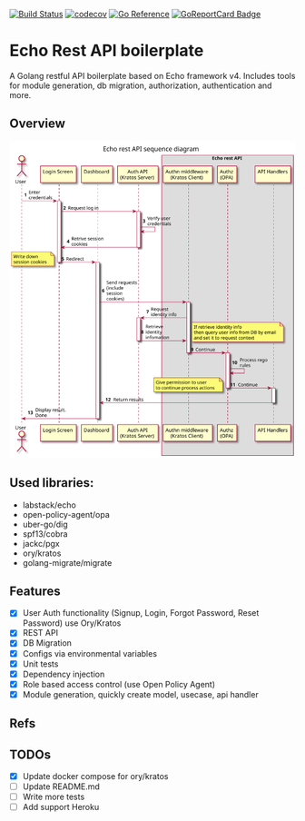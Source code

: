 [![Build Status](https://app.travis-ci.com/dzungtran/echo-rest-api.svg?branch=main)](https://app.travis-ci.com/dzungtran/echo-rest-api)
[![codecov](https://codecov.io/gh/dzungtran/echo-rest-api/branch/master/graph/badge.svg)](https://codecov.io/gh/dzungtran/echo-rest-api)
[![Go Reference](https://pkg.go.dev/badge/github.com/dzungtran/echo-rest-api.svg)](https://pkg.go.dev/github.com/dzungtran/echo-rest-api)
[![GoReportCard Badge](https://goreportcard.com/badge/github.com/dzungtran/echo-rest-api)](https://goreportcard.com/report/github.com/dzungtran/echo-rest-api)

# Echo Rest API boilerplate

A Golang restful API boilerplate based on Echo framework v4. Includes tools for module generation, db migration, authorization, authentication and more.

## Overview

![Request processing flow - Sequence Diagram](out/docs/diagrams/overview/request_flow.svg)

## Used libraries:

- labstack/echo 
- open-policy-agent/opa 
- uber-go/dig
- spf13/cobra 
- jackc/pgx 
- ory/kratos
- golang-migrate/migrate

## Features

- [x] User Auth functionality (Signup, Login, Forgot Password, Reset Password) use Ory/Kratos
- [x] REST API
- [x] DB Migration
- [x] Configs via environmental variables
- [x] Unit tests
- [x] Dependency injection
- [x] Role based access control (use Open Policy Agent)
- [x] Module generation, quickly create model, usecase, api handler

## Refs

## TODOs

- [x] Update docker compose for ory/kratos
- [ ] Update README.md
- [ ] Write more tests
- [ ] Add support Heroku
